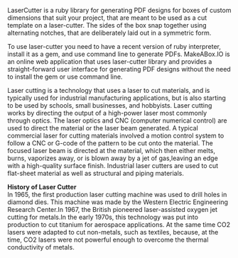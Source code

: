 LaserCutter is a ruby library for generating PDF designs for boxes of custom dimensions that suit your project, that are meant to be used as a cut template on a laser-cutter. The sides of the box snap together using alternating notches, that are deliberately laid out in a symmetric form.

To use laser-cutter you need to have a recent version of ruby interpreter, install it as a gem, and use command line to generate PDFs. MakeABox.IO is an online web application that uses laser-cutter library and provides a straight-forward user interface for generating PDF designs without the need to install the gem or use command line.

Laser cutting is a technology that uses a laser to cut materials, and is typically used for industrial manufacturing applications, but is also starting to be used by schools, small businesses, and hobbyists. Laser cutting works by directing the output of a high-power laser most commonly through optics. The laser optics and CNC (computer numerical control) are used to direct the material or the laser beam generated. A typical commercial laser for cutting materials involved a motion control system to follow a CNC or G-code of the pattern to be cut onto the material. The focused laser beam is directed at the material, which then either melts, burns, vaporizes away, or is blown away by a jet of gas,leaving an edge with a high-quality surface finish. Industrial laser cutters are used to cut flat-sheet material as well as structural and piping materials.

**History of Laser Cutter**  
In 1965, the first production laser cutting machine was used to drill holes in diamond dies. This machine was made by the Western Electric Engineering Research Center.In 1967, the British pioneered laser-assisted oxygen jet cutting for metals.In the early 1970s, this technology was put into production to cut titanium for aerospace applications. At the same time CO2 lasers were adapted to cut non-metals, such as textiles, because, at the time, CO2 lasers were not powerful enough to overcome the thermal conductivity of metals.